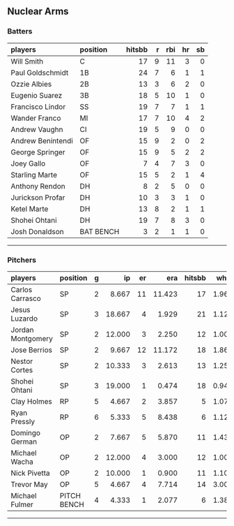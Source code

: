 ## Nuclear Arms

### Batters

 
|players           |position  | hitsbb|  r| rbi| hr| sb| 
|:-----------------|:---------|------:|--:|---:|--:|--:| 
|Will Smith        |C         |     17|  9|  11|  3|  0| 
|Paul Goldschmidt  |1B        |     24|  7|   6|  1|  1| 
|Ozzie Albies      |2B        |     13|  3|   6|  2|  0| 
|Eugenio Suarez    |3B        |     18|  5|  10|  1|  0| 
|Francisco Lindor  |SS        |     19|  7|   7|  1|  1| 
|Wander Franco     |MI        |     17|  7|  10|  4|  2| 
|Andrew Vaughn     |CI        |     19|  5|   9|  0|  0| 
|Andrew Benintendi |OF        |     15|  9|   2|  0|  2| 
|George Springer   |OF        |     15|  9|   5|  2|  2| 
|Joey Gallo        |OF        |      7|  4|   7|  3|  0| 
|Starling Marte    |OF        |     15|  5|   2|  1|  4| 
|Anthony Rendon    |DH        |      8|  2|   5|  0|  0| 
|Jurickson Profar  |DH        |     10|  3|   3|  1|  0| 
|Ketel Marte       |DH        |     13|  8|   2|  1|  1| 
|Shohei Ohtani     |DH        |     19|  7|   8|  3|  0| 
|Josh Donaldson    |BAT BENCH |      3|  2|   1|  1|  0| 


* * *

### Pitchers

 
|players           |position    |  g|     ip| er|    era| hitsbb|  whip| so|  w| sv| 
|:-----------------|:-----------|--:|------:|--:|------:|------:|-----:|--:|--:|--:| 
|Carlos Carrasco   |SP          |  2|  8.667| 11| 11.423|     17| 1.962|  5|  0|  0| 
|Jesus Luzardo     |SP          |  3| 18.667|  4|  1.929|     21| 1.125| 20|  2|  0| 
|Jordan Montgomery |SP          |  2| 12.000|  3|  2.250|     12| 1.000| 12|  2|  0| 
|Jose Berrios      |SP          |  2|  9.667| 12| 11.172|     18| 1.862| 12|  0|  0| 
|Nestor Cortes     |SP          |  2| 10.333|  3|  2.613|     13| 1.258|  8|  2|  0| 
|Shohei Ohtani     |SP          |  3| 19.000|  1|  0.474|     18| 0.947| 24|  2|  0| 
|Clay Holmes       |RP          |  5|  4.667|  2|  3.857|      5| 1.071|  7|  0|  3| 
|Ryan Pressly      |RP          |  6|  5.333|  5|  8.438|      6| 1.125|  6|  0|  0| 
|Domingo German    |OP          |  2|  7.667|  5|  5.870|     11| 1.435|  8|  0|  0| 
|Michael Wacha     |OP          |  2| 12.000|  4|  3.000|     12| 1.000| 12|  2|  0| 
|Nick Pivetta      |OP          |  2| 10.000|  1|  0.900|     11| 1.100| 12|  0|  0| 
|Trevor May        |OP          |  5|  4.667|  4|  7.714|     14| 3.000|  5|  2|  0| 
|Michael Fulmer    |PITCH BENCH |  4|  4.333|  1|  2.077|      6| 1.385|  8|  0|  1| 


* * *


